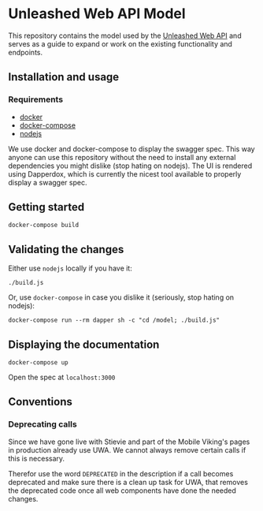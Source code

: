 # Unleashed Web API Model

This repository contains the model used by the [Unleashed Web API][uwa] and serves as a guide to expand or work on the existing functionality and endpoints.

## Installation and usage

### Requirements

- [docker][docker]
- [docker-compose][compose]
- [nodejs][node]

We use docker and docker-compose to display the swagger spec. This way anyone can use this repository without the need to install any external dependencies you might dislike (stop hating on nodejs). The UI is rendered using Dapperdox, which is currently the nicest tool available to properly display a swagger spec.

## Getting started

    docker-compose build

## Validating the changes

Either use `nodejs` locally if you have it:

    ./build.js

Or, use `docker-compose` in case you dislike it (seriously, stop hating on nodejs):

    docker-compose run --rm dapper sh -c "cd /model; ./build.js"

## Displaying the documentation

    docker-compose up

Open the spec at `localhost:3000`

## Conventions

### Deprecating calls

Since we have gone live with Stievie and part of the Mobile Viking's pages in production already use UWA. We cannot always remove certain calls if this is necessary.

Therefor use the word `DEPRECATED` in the description if a call becomes deprecated and make sure there is a clean up task for UWA, that removes the deprecated code once all web components have done the needed changes.

[uwa]: https://api.unleashed.be
[docker]: https://www.docker.com/
[compose]: https://docs.docker.com/compose/install/
[node]: https://nodejs.org/en/

